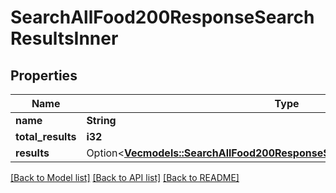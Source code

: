 # SearchAllFood200ResponseSearchResultsInner

## Properties

Name | Type | Description | Notes
------------ | ------------- | ------------- | -------------
**name** | **String** |  | 
**total_results** | **i32** |  | 
**results** | Option<[**Vec<models::SearchAllFood200ResponseSearchResultsInnerResultsInner>**](searchAllFood_200_response_searchResults_inner_results_inner.md)> |  | [optional]

[[Back to Model list]](../README.md#documentation-for-models) [[Back to API list]](../README.md#documentation-for-api-endpoints) [[Back to README]](../README.md)


